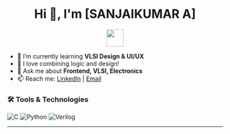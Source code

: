 <h1 align="center">Hi 👋, I'm [SANJAIKUMAR A]</h1>
<p align="center">
  <img src="https://media.giphy.com/media/hvRJCLFzcasrR4ia7z/giphy.gif" width="40px" />
</p>

- 🌱 I’m currently learning **VLSI Design & UI/UX**
- 🧠 I love combining logic and design!
- 💬 Ask me about **Frontend, VLSI, Electronics**
- 📫 Reach me: [LinkedIn](https://linkedin.com/in/yourname) | [Email](mailto:you@example.com)

### 🛠️ Tools & Technologies
![C](https://img.shields.io/badge/-C-00599C?style=flat&logo=c)
![Python](https://img.shields.io/badge/-Python-3776AB?style=flat&logo=python)
![Verilog](https://img.shields.io/badge/-Verilog-1e1e1e?style=flat&logo=verilog)

---
